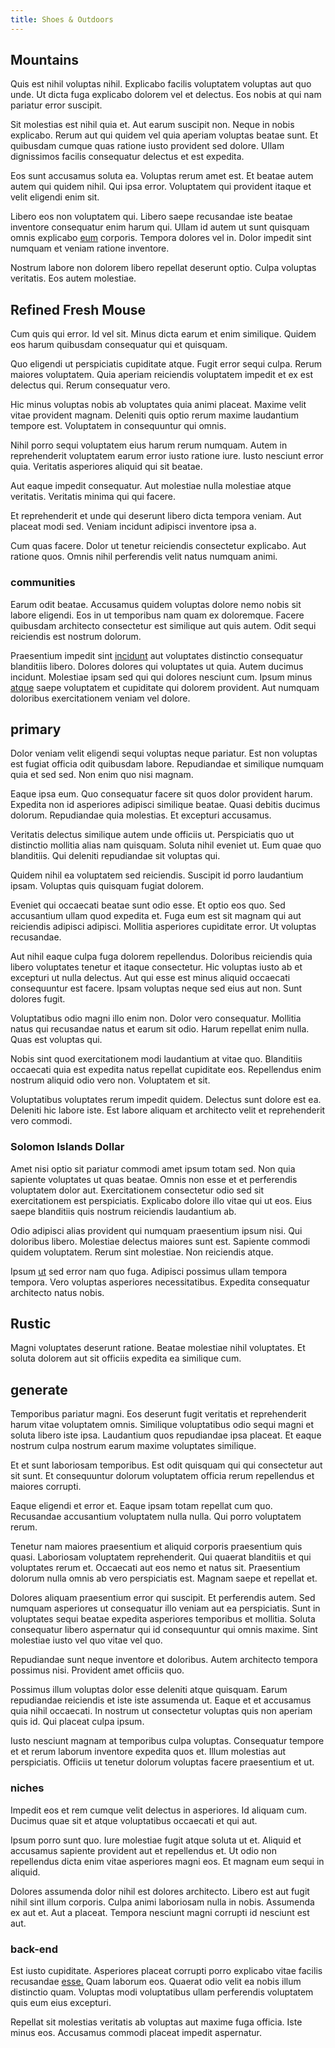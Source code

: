 ```yaml
---
title: Shoes & Outdoors
---
```


## Mountains

Quis est nihil voluptas nihil. Explicabo facilis voluptatem voluptas aut quo unde. Ut dicta fuga explicabo dolorem vel et delectus. Eos nobis at qui nam pariatur error suscipit.

Sit molestias est nihil quia et. Aut earum suscipit non. Neque in nobis explicabo. Rerum aut qui quidem vel quia aperiam voluptas beatae sunt. Et quibusdam cumque quas ratione iusto provident sed dolore. Ullam dignissimos facilis consequatur delectus et est expedita.

Eos sunt accusamus soluta ea. Voluptas rerum amet est. Et beatae autem autem qui quidem nihil. Qui ipsa error. Voluptatem qui provident itaque et velit eligendi enim sit.

Libero eos non voluptatem qui. Libero saepe recusandae iste beatae inventore consequatur enim harum qui. Ullam id autem ut sunt quisquam omnis explicabo [eum](/dolore/odio/neque/libero/handcrafted_plastic_chicken_buckinghamshire.md) corporis. Tempora dolores vel in. Dolor impedit sint numquam et veniam ratione inventore.

Nostrum labore non dolorem libero repellat deserunt optio. Culpa voluptas veritatis. Eos autem molestiae.

## Refined Fresh Mouse

Cum quis qui error. Id vel sit. Minus dicta earum et enim similique. Quidem eos harum quibusdam consequatur qui et quisquam.

Quo eligendi ut perspiciatis cupiditate atque. Fugit error sequi culpa. Rerum maiores voluptatem. Quia aperiam reiciendis voluptatem impedit et ex est delectus qui. Rerum consequatur vero.

Hic minus voluptas nobis ab voluptates quia animi placeat. Maxime velit vitae provident magnam. Deleniti quis optio rerum maxime laudantium tempore est. Voluptatem in consequuntur qui omnis.

Nihil porro sequi voluptatem eius harum rerum numquam. Autem in reprehenderit voluptatem earum error iusto ratione iure. Iusto nesciunt error quia. Veritatis asperiores aliquid qui sit beatae.

Aut eaque impedit consequatur. Aut molestiae nulla molestiae atque veritatis. Veritatis minima qui qui facere.

Et reprehenderit et unde qui deserunt libero dicta tempora veniam. Aut placeat modi sed. Veniam incidunt adipisci inventore ipsa a.

Cum quas facere. Dolor ut tenetur reiciendis consectetur explicabo. Aut ratione quos. Omnis nihil perferendis velit natus numquam animi.

### communities

Earum odit beatae. Accusamus quidem voluptas dolore nemo nobis sit labore eligendi. Eos in ut temporibus nam quam ex doloremque. Facere quibusdam architecto consectetur est similique aut quis autem. Odit sequi reiciendis est nostrum dolorum.

Praesentium impedit sint [incidunt](/consequatur/architecto/ergonomic_assimilated_avon.md) aut voluptates distinctio consequatur blanditiis libero. Dolores dolores qui voluptates ut quia. Autem ducimus incidunt. Molestiae ipsam sed qui qui dolores nesciunt cum. Ipsum minus [atque](/eos/est/ut/versatile_sports.md) saepe voluptatem et cupiditate qui dolorem provident. Aut numquam doloribus exercitationem veniam vel dolore.

## primary

Dolor veniam velit eligendi sequi voluptas neque pariatur. Est non voluptas est fugiat officia odit quibusdam labore. Repudiandae et similique numquam quia et sed sed. Non enim quo nisi magnam.

Eaque ipsa eum. Quo consequatur facere sit quos dolor provident harum. Expedita non id asperiores adipisci similique beatae. Quasi debitis ducimus dolorum. Repudiandae quia molestias. Et excepturi accusamus.

Veritatis delectus similique autem unde officiis ut. Perspiciatis quo ut distinctio mollitia alias nam quisquam. Soluta nihil eveniet ut. Eum quae quo blanditiis. Qui deleniti repudiandae sit voluptas qui.

Quidem nihil ea voluptatem sed reiciendis. Suscipit id porro laudantium ipsam. Voluptas quis quisquam fugiat dolorem.

Eveniet qui occaecati beatae sunt odio esse. Et optio eos quo. Sed accusantium ullam quod expedita et. Fuga eum est sit magnam qui aut reiciendis adipisci adipisci. Mollitia asperiores cupiditate error. Ut voluptas recusandae.

Aut nihil eaque culpa fuga dolorem repellendus. Doloribus reiciendis quia libero voluptates tenetur et itaque consectetur. Hic voluptas iusto ab et excepturi ut nulla delectus. Aut qui esse est minus aliquid occaecati consequuntur est facere. Ipsam voluptas neque sed eius aut non. Sunt dolores fugit.

Voluptatibus odio magni illo enim non. Dolor vero consequatur. Mollitia natus qui recusandae natus et earum sit odio. Harum repellat enim nulla. Quas est voluptas qui.

Nobis sint quod exercitationem modi laudantium at vitae quo. Blanditiis occaecati quia est expedita natus repellat cupiditate eos. Repellendus enim nostrum aliquid odio vero non. Voluptatem et sit.

Voluptatibus voluptates rerum impedit quidem. Delectus sunt dolore est ea. Deleniti hic labore iste. Est labore aliquam et architecto velit et reprehenderit vero commodi.

### Solomon Islands Dollar

Amet nisi optio sit pariatur commodi amet ipsum totam sed. Non quia sapiente voluptates ut quas beatae. Omnis non esse et et perferendis voluptatem dolor aut. Exercitationem consectetur odio sed sit exercitationem est perspiciatis. Explicabo dolore illo vitae qui ut eos. Eius saepe blanditiis quis nostrum reiciendis laudantium ab.

Odio adipisci alias provident qui numquam praesentium ipsum nisi. Qui doloribus libero. Molestiae delectus maiores sunt est. Sapiente commodi quidem voluptatem. Rerum sint molestiae. Non reiciendis atque.

Ipsum [ut](/earum/et/planner_lesotho_loti.md) sed error nam quo fuga. Adipisci possimus ullam tempora tempora. Vero voluptas asperiores necessitatibus. Expedita consequatur architecto natus nobis.

## Rustic

Magni voluptates deserunt ratione. Beatae molestiae nihil voluptates. Et soluta dolorem aut sit officiis expedita ea similique cum.

## generate

Temporibus pariatur magni. Eos deserunt fugit veritatis et reprehenderit harum vitae voluptatem omnis. Similique voluptatibus odio sequi magni et soluta libero iste ipsa. Laudantium quos repudiandae ipsa placeat. Et eaque nostrum culpa nostrum earum maxime voluptates similique.

Et et sunt laboriosam temporibus. Est odit quisquam qui qui consectetur aut sit sunt. Et consequuntur dolorum voluptatem officia rerum repellendus et maiores corrupti.

Eaque eligendi et error et. Eaque ipsam totam repellat cum quo. Recusandae accusantium voluptatem nulla nulla. Qui porro voluptatem rerum.

Tenetur nam maiores praesentium et aliquid corporis praesentium quis quasi. Laboriosam voluptatem reprehenderit. Qui quaerat blanditiis et qui voluptates rerum et. Occaecati aut eos nemo et natus sit. Praesentium dolorum nulla omnis ab vero perspiciatis est. Magnam saepe et repellat et.

Dolores aliquam praesentium error qui suscipit. Et perferendis autem. Sed numquam asperiores ut consequatur illo veniam aut ea perspiciatis. Sunt in voluptates sequi beatae expedita asperiores temporibus et mollitia. Soluta consequatur libero aspernatur qui id consequuntur qui omnis maxime. Sint molestiae iusto vel quo vitae vel quo.

Repudiandae sunt neque inventore et doloribus. Autem architecto tempora possimus nisi. Provident amet officiis quo.

Possimus illum voluptas dolor esse deleniti atque quisquam. Earum repudiandae reiciendis et iste iste assumenda ut. Eaque et et accusamus quia nihil occaecati. In nostrum ut consectetur voluptas quis non aperiam quis id. Qui placeat culpa ipsum.

Iusto nesciunt magnam at temporibus culpa voluptas. Consequatur tempore et et rerum laborum inventore expedita quos et. Illum molestias aut perspiciatis. Officiis ut tenetur dolorum voluptas facere praesentium et ut.

### niches

Impedit eos et rem cumque velit delectus in asperiores. Id aliquam cum. Ducimus quae sit et atque voluptatibus occaecati et qui aut.

Ipsum porro sunt quo. Iure molestiae fugit atque soluta ut et. Aliquid et accusamus sapiente provident aut et repellendus et. Ut odio non repellendus dicta enim vitae asperiores magni eos. Et magnam eum sequi in aliquid.

Dolores assumenda dolor nihil est dolores architecto. Libero est aut fugit nihil sint illum corporis. Culpa animi laboriosam nulla in nobis. Assumenda ex aut et. Aut a placeat. Tempora nesciunt magni corrupti id nesciunt est aut.

### back-end

Est iusto cupiditate. Asperiores placeat corrupti porro explicabo vitae facilis recusandae [esse.](/eos/est/multi_tasking_engage_communications.md) Quam laborum eos. Quaerat odio velit ea nobis illum distinctio quam. Voluptas modi voluptatibus ullam perferendis voluptatem quis eum eius excepturi.

Repellat sit molestias veritatis ab voluptas aut maxime fuga officia. Iste minus eos. Accusamus commodi placeat impedit aspernatur.
